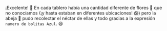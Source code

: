 ¡Excelente! :clap: En cada tablero había una cantidad diferente de flores :white_flower: que no conocíamos (¡y hasta estaban en diferentes ubicaciones! :scream:) pero la abeja :bee: pudo recolectar el néctar de ellas y todo gracias a la expresión `numero de bolitas Azul`. :satisfied: